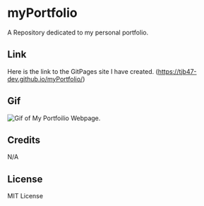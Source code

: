 # myPortfolio
A Repository dedicated to my personal portfolio.


##



## Link

Here is the link to the GitPages site I have created.
(https://tjb47-dev.github.io/myPortfolio/)

## Gif
![Gif of My Portfoilio Webpage.](https://github.com/tjb47-dev/myPortfolio/blob/main/html/custom_data/Portfolio-of-Thomas-Bailey.gif?raw=true)


## Credits

N/A

## License

MIT License
